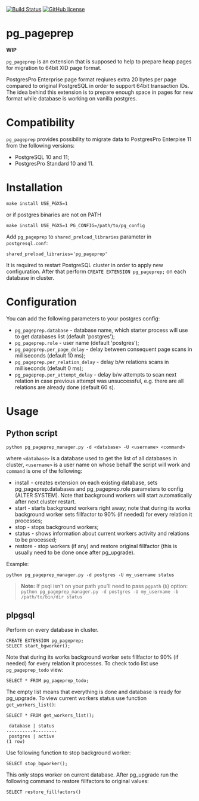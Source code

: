 [![Build Status](https://travis-ci.org/postgrespro/pg_pageprep.svg?branch=master)](https://travis-ci.org/postgrespro/pg_pageprep)
[![GitHub license](https://img.shields.io/badge/license-PostgreSQL-blue.svg)](https://raw.githubusercontent.com/postgrespro/pg_pageprep/master/LICENSE)

# pg_pageprep

**WIP**

`pg_pageprep` is an extension that is supposed to help to prepare heap pages
for migration to 64bit XID page format.

PostgresPro Enterprise page format reqiures extra 20 bytes per page compared
to original PostgreSQL in order to support 64bit transaction IDs. The idea
behind this extension is to prepare enough space in pages for new format
while database is working on vanilla postgres.

# Compatibility

`pg_pageprep` provides possibility to migrate data to PostgresPro Enterpise 11
from the following versions:
* PostgreSQL 10 and 11;
* PostgresPro Standard 10 and 11.

# Installation

```
make install USE_PGXS=1
```

or if postgres binaries are not on PATH

```
make install USE_PGXS=1 PG_CONFIG=/path/to/pg_config
```

Add `pg_pageprep` to `shared_preload_libraries` parameter in `postgresql.conf`:

```
shared_preload_libraries='pg_pageprep'
```

It is required to restart PostgreSQL cluster in order to apply new configuration. After that perform `CREATE EXTENSION pg_pageprep;` on each database in cluster.

# Configuration

You can add the following parameters to your postgres config:

* `pg_pageprep.database` - database name, which starter process will use to get databases list (default 'postgres');
* `pg_pageprep.role` - user name (default 'postgres');
* `pg_pageprep.per_page_delay` - delay between consequent page scans in milliseconds (default 10 ms);
* `pg_pageprep.per_relation_delay` - delay b/w relations scans in milliseconds (default 0 ms);
* `pg_pageprep.per_attempt_delay` - delay b/w attempts to scan next relation in case previous attempt was unsuccessful, e.g. there are all relations are already done (default 60 s).

# Usage

## Python script

```
python pg_pageprep_manager.py -d <database> -U <username> <command>
```

where `<database>` is a database used to get the list of all databases in cluster, `<username>` is a user name on whose behalf the script will work and `command` is one of the following:

* install - creates extension on each existing database, sets pg_pageprep.databases and pg_pageprep.role parameters to config (ALTER SYSTEM). Note that background workers will start automatically after next cluster restart.
* start - starts background workers right away; note that during its works background worker sets fillfactor to 90% (if needed) for every relation it processes;
* stop - stops background workers;
* status - shows information about current workers activity and relations to be processed;
* restore - stop workers (if any) and restore original fillfactor (this is usually need to be done once after pg_upgrade).

Example:

```
python pg_pageprep_manager.py -d postgres -U my_username status
```

> **Note:** If psql isn't on your path you'll need to pass `pgpath` (`b`) option:
> `python pg_pageprep_manager.py -d postgres -U my_username -b /path/to/bin/dir status`

## plpgsql

Perform on every database in cluster.

```
CREATE EXTENSION pg_pageprep;
SELECT start_bgworker();
```

Note that during its works background worker sets fillfactor to 90% (if needed) for every relation it processes.
To check todo list use `pg_pageprep_todo` view:

```
SELECT * FROM pg_pageprep_todo;
```

The empty list means that everything is done and database is ready for pg_upgrade.
To view current workers status use function `get_workers_list()`:

```
SELECT * FROM get_workers_list();

 database | status
----------+--------
 postgres | active
(1 row)

```

Use following function to stop background worker:

```
SELECT stop_bgworker();
```

This only stops worker on current database.
After pg_upgrade run the following command to restore fillfactors to original values:

```
SELECT restore_fillfactors()
```
